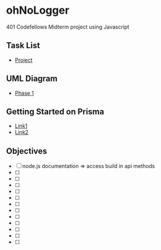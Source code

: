 # ohNoLogger
401 Codefellows Midterm project using Javascript

## Task List
- [Project](https://github.com/401-midterm-DaveeRyanBenJon/ohNoLogger/projects/1)
## UML Diagram
- [Phase 1](./assets/phaseuml.md)
## Getting Started on Prisma
- [Link1](https://www.prisma.io/docs/getting-started/setup-prisma/start-from-scratch-sql-typescript-postgres)
- [Link2](https://www.youtube.com/watch?v=0RhtQgIs-TE)



## Objectives

* [ ] node.js documentation => access build in api methods
* [ ] 
* [ ]  
* [ ] 
* [ ] 
* [ ]  
* [ ] 
* [ ]  
* [ ]   
* [ ]  
* [ ] 
* [ ] 
* [ ] 